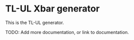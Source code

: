 # TL-UL Xbar generator

This is the TL-UL generator.

TODO: Add more documentation, or link to documentation.

